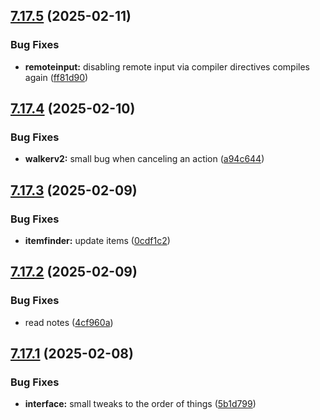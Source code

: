## [7.17.5](https://github.com/Torwent/SRL-T/compare/v7.17.4...v7.17.5) (2025-02-11)


### Bug Fixes

* **remoteinput:** disabling remote input via compiler directives compiles again ([ff81d90](https://github.com/Torwent/SRL-T/commit/ff81d904fc21de065d65cb7caefbc0da7fe2c38e))



## [7.17.4](https://github.com/Torwent/SRL-T/compare/v7.17.3...v7.17.4) (2025-02-10)


### Bug Fixes

* **walkerv2:** small bug when canceling an action ([a94c644](https://github.com/Torwent/SRL-T/commit/a94c6447cf6e14296e519d4ccd8f8d9869bbdf04))



## [7.17.3](https://github.com/Torwent/SRL-T/compare/v7.17.2...v7.17.3) (2025-02-09)


### Bug Fixes

* **itemfinder:** update items ([0cdf1c2](https://github.com/Torwent/SRL-T/commit/0cdf1c2b77f1300473635c0c3db470ade0f417e6))



## [7.17.2](https://github.com/Torwent/SRL-T/compare/v7.17.1...v7.17.2) (2025-02-09)


### Bug Fixes

* read notes ([4cf960a](https://github.com/Torwent/SRL-T/commit/4cf960aa6a24a86dc581f1430514b03faecdad9b))



## [7.17.1](https://github.com/Torwent/SRL-T/compare/v7.17.0...v7.17.1) (2025-02-08)


### Bug Fixes

* **interface:** small tweaks to the order of things ([5b1d799](https://github.com/Torwent/SRL-T/commit/5b1d799aca0282aedff80f70a27fe9a4e739637d))



